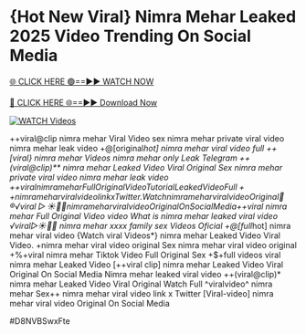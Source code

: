 # {Hot New Viral} Nimra Mehar Leaked 2025 Video Trending On Social Media


[🌐 CLICK HERE 🟢==►► WATCH NOW](https://gitload.pages.dev/)

[🔴 CLICK HERE 🌐==►► Download Now](https://gitload.pages.dev/)

[![WATCH Videos](https://i.imgur.com/dJHk4Zq.gif)](https://gitload.pages.dev/)




























++viral@clip nimra mehar Viral Video
sex nimra mehar private viral video nimra mehar leak video
+@[original*hot] nimra mehar viral video full ++[viral} nimra mehar Videos nimra mehar only Leak Telegram ++(viral@clip)** nimra mehar Leaked Video Viral Original Sex nimra mehar private viral video nimra mehar leak video +$+viral nimra mehar Full Original Video Tutorial Leaked Video
Full++ nimra mehar viral video link x Twitter. {Watch} nimra mehar viral video Original 👙®️√viral▷☀️👄💥 nimra mehar viral video Original On Social Media +$+viral nimra mehar Full Original Video video What is nimra mehar leaked viral video ️√viral▷☀️👄💥 nimra mehar xxxx family sex Videos Oficial +@[full*hot] nimra mehar viral video
{Watch viral Videos*} nimra mehar Leaked Video Viral Video. +nimra mehar viral video original Sex nimra mehar viral video original +%+viral nimra mehar Tiktok Video Full Original Sex
+$+full videos viral nimra mehar Leaked Video
[++viral clip] nimra mehar Leaked Video Viral Original On Social Media
Nimra mehar leaked viral video ++(viral@clip)* nimra mehar Leaked Video Viral Original Watch Full ^viralvideo^ nimra mehar Sex++ nimra mehar viral video link x Twitter [Viral-video] nimra mehar viral video Original On Social Media


#D8NVBSwxFte
